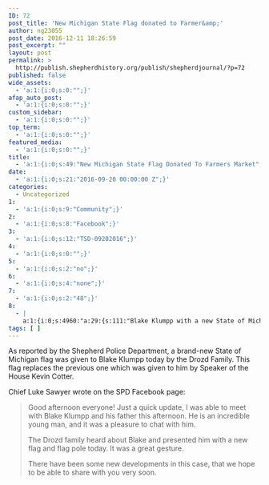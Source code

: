 ```yaml
---
ID: 72
post_title: 'New Michigan State Flag donated to Farmer&amp;'
author: ng23055
post_date: 2016-12-11 18:26:59
post_excerpt: ""
layout: post
permalink: >
  http://publish.shepherdhistory.org/publish/shepherdjournal/?p=72
published: false
wide_assets:
  - 'a:1:{i:0;s:0:"";}'
afap_auto_post:
  - 'a:1:{i:0;s:0:"";}'
custom_sidebar:
  - 'a:1:{i:0;s:0:"";}'
top_term:
  - 'a:1:{i:0;s:0:"";}'
featured_media:
  - 'a:1:{i:0;s:0:"";}'
title:
  - 'a:1:{i:0;s:49:"New Michigan State Flag Donated To Farmers Market";}'
date:
  - 'a:1:{i:0;s:21:"2016-09-20 00:00:00 Z";}'
categories:
  - Uncategorized
1:
  - 'a:1:{i:0;s:9:"Community";}'
2:
  - 'a:1:{i:0;s:8:"Facebook";}'
3:
  - 'a:1:{i:0;s:12:"TSD-09202016";}'
4:
  - 'a:1:{i:0;s:0:"";}'
5:
  - 'a:1:{i:0;s:2:"no";}'
6:
  - 'a:1:{i:0;s:4:"none";}'
7:
  - 'a:1:{i:0;s:2:"48";}'
8:
  - |
    a:1:{i:0;s:4960:"a:29:{s:111:"Blake Klumpp with a new State of Michigan flag and pole";s:7:"caption";s:0:"";s:6:"credit";s:43:"Source";s:0:"";i:0;s:227:"Shepherd Police Department/Facebook";s:3:"url";s:145:"https://scontent-iad3-1.xx.fbcdn.net/v/t1.0-9/14329894_1294741463877752_6403908467582924029_n.jpg?oh=850e5507a5ca489438d0608d9aed0ae1&oe=5877B0AB";s:5:"embed";s:321:"<iframe";i:1;s:185:"src="https://www.facebook.com/plugins/post.php?href=https%3A%2F%2Fwww.facebook.com%2Fpermalink.php%3Fstory_fbid%3D1294741463877752%26id%3D205632619455314%26substory_index%3D0&width=500"";i:2;s:75:"width="500" height="300" style="border:none;overflow:hidden" scrolling="no"";i:3;s:861:"frameborder="0" allowTransparency="false"></iframe>";s:10:"attachment";s:3:"341";s:15:"attachment_data";a:33:{s:2:"id";i:341;s:5:"title";s:14:"farmersmarket2";s:8:"filename";s:18:"farmersmarket2.jpg";s:3:"url";s:76:"http://www.shepherdhistory.org/wp-content/uploads/2016/09/farmersmarket2.jpg";s:4:"link";s:101:"http://www.shepherdhistory.org/blog/new-michigan-state-flag-donated-to-farmers-market/farmersmarket2/";s:3:"alt";s:0:"";s:6:"author";s:1:"1";s:11:"description";s:0:"";s:7:"caption";s:0:"";s:4:"name";s:14:"farmersmarket2";s:6:"status";s:7:"inherit";s:10:"uploadedTo";i:337;s:4:"date";i:1474334739000;s:8:"modified";i:1474334739000;s:9:"menuOrder";i:0;s:4:"mime";s:10:"image/jpeg";s:4:"type";s:5:"image";s:7:"subtype";s:4:"jpeg";s:4:"icon";s:67:"http://www.shepherdhistory.org/wp-includes/images/media/default.png";s:13:"dateFormatted";s:18:"September";i:4;s:254:"20, 2016";s:6:"nonces";a:3:{s:6:"update";s:10:"487dcdf888";s:6:"delete";s:10:"d600c83ac7";s:4:"edit";s:10:"a9641cdd2d";}s:8:"editLink";s:69:"http://www.shepherdhistory.org/wp-admin/post.php?post=341&action=edit";s:4:"meta";b:0;s:10:"authorName";s:10:"Jon";i:5;s:139:"Morgan";s:14:"uploadedToLink";s:69:"http://www.shepherdhistory.org/wp-admin/post.php?post=337&action=edit";s:15:"uploadedToTitle";s:50:"New";i:6;s:116:"Michigan State Flag donated to Farmer's Market";s:15:"filesizeInBytes";i:1223675;s:21:"filesizeHumanReadable";s:4:"1";i:7;s:905:"MB";s:5:"sizes";a:4:{s:9:"thumbnail";a:4:{s:6:"height";i:140;s:5:"width";i:140;s:3:"url";s:84:"http://www.shepherdhistory.org/wp-content/uploads/2016/09/farmersmarket2-140x140.jpg";s:11:"orientation";s:9:"landscape";}s:6:"medium";a:4:{s:6:"height";i:252;s:5:"width";i:336;s:3:"url";s:84:"http://www.shepherdhistory.org/wp-content/uploads/2016/09/farmersmarket2-336x252.jpg";s:11:"orientation";s:9:"landscape";}s:5:"large";a:4:{s:6:"height";i:578;s:5:"width";i:771;s:3:"url";s:84:"http://www.shepherdhistory.org/wp-content/uploads/2016/09/farmersmarket2-771x578.jpg";s:11:"orientation";s:9:"landscape";}s:4:"full";a:4:{s:3:"url";s:76:"http://www.shepherdhistory.org/wp-content/uploads/2016/09/farmersmarket2.jpg";s:6:"height";i:1224;s:5:"width";i:1632;s:11:"orientation";s:9:"landscape";}}s:6:"height";i:1224;s:5:"width";i:1632;s:11:"orientation";s:9:"landscape";s:6:"compat";a:2:{s:4:"item";s:1710:"<input";i:8;s:83:"type="hidden" name="attachments[341][menu_order]" value="0" /><p class="media-types";i:9;s:99:"media-types-required-info">Required fields are marked <span class="required">*</span></p>nttt<table";i:10;s:79:"class="compat-attachment-fields">tt<tr class='compat-field-media_credit'>ttt<th";i:11;s:108:"scope='row' class='label'><label for='attachments-341-media_credit'><span class='alignleft'>Credit</span><br";i:12;s:82:"class='clear' /></label></th>nttt<td class='field'><input type='text' class='text'";i:13;s:80:"id='attachments-341-media_credit' name='attachments[341][media_credit]' value=''";i:14;s:79:" /></td>ntt</tr>ntt<tr class='compat-field-media_credit_url'>ttt<th scope='row'";i:15;s:90:"class='label'><label for='attachments-341-media_credit_url'><span class='alignleft'>Credit";i:16;s:83:"URL</span><br class='clear' /></label></th>nttt<td class='field'><input type='text'";i:17;s:92:"class='text' id='attachments-341-media_credit_url' name='attachments[341][media_credit_url]'";i:18;s:82:"value=''  /></td>ntt</tr>ntt<tr class='compat-field-navis_media_credit_org'>ttt<th";i:19;s:83:"scope='row' class='label'><label for='attachments-341-navis_media_credit_org'><span";i:20;s:77:"class='alignleft'>Organization</span><br class='clear' /></label></th>nttt<td";i:21;s:89:"class='field'><input type='text' class='text' id='attachments-341-navis_media_credit_org'";i:22;s:79:"name='attachments[341][navis_media_credit_org]' value=''  /></td>ntt</tr>ntt<tr";i:23;s:87:"class='compat-field-navis_media_can_distribute'>ttt<th scope='row' class='label'><label";i:24;s:79:"for='attachments-341-navis_media_can_distribute'><span class='alignleft'>Can<br";i:25;s:81:"/>distribute?</span><br class='clear' /></label></th>nttt<td class='field'><input";i:26;s:101:"id="attachments[341][navis_media_can_distribute]" name="attachments[341][navis_media_can_distribute]"";i:27;s:76:"type="checkbox" value="1"  /></td>ntt</tr>n</table>";s:4:"meta";s:0:"";}}}n"";}";}
tags: [ ]
---
```

As reported by the Shepherd Police Department, a brand-new State of Michigan flag was given to Blake Klumpp today by the Drozd Family. This flag replaces the previous one which was given to him by Speaker of the House Kevin Cotter.

Chief Luke Sawyer wrote on the SPD Facebook page:
<blockquote>Good afternoon everyone! Just a quick update, I was able to meet with Blake Klumpp and his father this afternoon. He is an incredible young man, and it was a pleasure to chat with him.

The Drozd family heard about Blake and presented him with a new flag and flag pole today. It was a great gesture.

There have been some new developments in this case, that we hope to be able to share with you very soon.</blockquote>